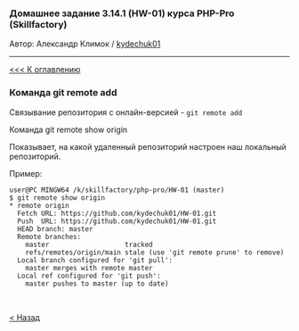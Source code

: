 ### Домашнее задание 3.14.1 (HW-01) курса PHP-Pro (Skillfactory)

Автор: Александр Климок / [kydechuk01](https://github.com/kydechuk01/)

---

[<<< К оглавлению](./README.md#оглавление) 

### Команда git remote add

Связывание репозитория с онлайн-версией - `git remote add`



Команда git remote show origin

Показывает, на какой удаленный репозиторий настроен наш локальный репозиторий.

Пример:
```
user@PC MINGW64 /k/skillfactory/php-pro/HW-01 (master)
$ git remote show origin
* remote origin
  Fetch URL: https://github.com/kydechuk01/HW-01.git
  Push  URL: https://github.com/kydechuk01/HW-01.git
  HEAD branch: master
  Remote branches:
    master                   tracked
    refs/remotes/origin/main stale (use 'git remote prune' to remove)
  Local branch configured for 'git pull':
    master merges with remote master
  Local ref configured for 'git push':
    master pushes to master (up to date)

```

<br>

[< Назад](./README.md#оглавление) 